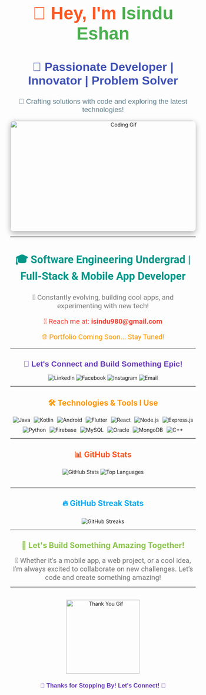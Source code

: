 <div align="center" style="font-family: 'Poppins', sans-serif;">
  <h1 style="font-size: 3rem; color: #FF5722;">👋 Hey, I'm <span style="color: #4CAF50;">Isindu Eshan</span></h1>
  <h2 style="font-size: 2rem; color: #3F51B5;">🌟 Passionate Developer | Innovator | Problem Solver</h2>
  <p style="font-size: 1.2rem; color: #607D8B;">🚀 Crafting solutions with code and exploring the latest technologies!</p>
</div>

<div align="center">
  <img src="https://miro.medium.com/v2/resize:fit:1360/1*zVnWJtyGOX_kUIDm6ccCfQ.gif" width="600" height="300" alt="Coding Gif" style="border-radius: 10px; box-shadow: 0 5px 15px rgba(0,0,0,0.3);"/>
</div>

---

<div align="center" style="font-family: 'Roboto', sans-serif;">
  <h3 style="font-size: 1.8rem; color: #009688;">🎓 Software Engineering Undergrad | Full-Stack & Mobile App Developer</h3>
  <p style="font-size: 1.2rem; color: #757575;">🌱 Constantly evolving, building cool apps, and experimenting with new tech!</p>
  <p style="font-size: 1.2rem; color: #F44336;">📩 Reach me at: <b>isindu980@gmail.com</b></p>
  <p style="font-size: 1.2rem; color: #FF9800;">🌐 Portfolio Coming Soon... Stay Tuned!</p>
</div>

---

<h2 align="center" style="color: #673AB7; font-family: 'Poppins', sans-serif;">🚀 Let's Connect and Build Something Epic!</h2>

<div align="center" style="margin-top: 10px;">
  <a href="https://www.linkedin.com/in/isindu-eshan-a02b01323" target="_blank" style="text-decoration: none;">
    <img src="https://img.shields.io/badge/LinkedIn-%230077B5.svg?style=for-the-badge&logo=linkedin&logoColor=white" alt="LinkedIn" />
  </a>
  <a href="https://web.facebook.com/isindu.eshan.5" target="_blank" style="text-decoration: none;">
    <img src="https://img.shields.io/badge/Facebook-%231877F2.svg?style=for-the-badge&logo=facebook&logoColor=white" alt="Facebook" />
  </a>
  <a href="https://www.instagram.com/_._isindu_._" target="_blank" style="text-decoration: none;">
    <img src="https://img.shields.io/badge/Instagram-%23E4405F.svg?style=for-the-badge&logo=instagram&logoColor=white" alt="Instagram" />
  </a>
  <a href="mailto:isindu980@gmail.com" style="text-decoration: none;">
    <img src="https://img.shields.io/badge/Email-%23D14836.svg?style=for-the-badge&logo=gmail&logoColor=white" alt="Email" />
  </a>
</div>

---

<h2 align="center" style="color: #FF9800;">🛠️ Technologies & Tools I Use</h2>

<div align="center" style="display: flex; flex-wrap: wrap; justify-content: center; gap: 10px;">
  <img src="https://img.shields.io/badge/Java-%23E34F26.svg?style=for-the-badge&logo=java&logoColor=white" alt="Java"/>
  <img src="https://img.shields.io/badge/Kotlin-%230095D5.svg?style=for-the-badge&logo=kotlin&logoColor=white" alt="Kotlin"/>
  <img src="https://img.shields.io/badge/Android-%233DDC84.svg?style=for-the-badge&logo=android&logoColor=white" alt="Android"/>
  <img src="https://img.shields.io/badge/Flutter-%2302569B.svg?style=for-the-badge&logo=flutter&logoColor=white" alt="Flutter"/>
  <img src="https://img.shields.io/badge/React-%2361DAFB.svg?style=for-the-badge&logo=react&logoColor=black" alt="React"/>
  <img src="https://img.shields.io/badge/Node.js-%2343853D.svg?style=for-the-badge&logo=node.js&logoColor=white" alt="Node.js"/>
  <img src="https://img.shields.io/badge/Express.js-%23000000.svg?style=for-the-badge&logo=express&logoColor=white" alt="Express.js"/>
  <img src="https://img.shields.io/badge/Python-%233776AB.svg?style=for-the-badge&logo=python&logoColor=white" alt="Python"/>
  <img src="https://img.shields.io/badge/Firebase-%23FFCA28.svg?style=for-the-badge&logo=firebase&logoColor=black" alt="Firebase"/>
  <img src="https://img.shields.io/badge/MySQL-%234479A1.svg?style=for-the-badge&logo=mysql&logoColor=white" alt="MySQL"/>
  <img src="https://img.shields.io/badge/Oracle-%23F80000.svg?style=for-the-badge&logo=oracle&logoColor=white" alt="Oracle"/>
  <img src="https://img.shields.io/badge/MongoDB-%2347A248.svg?style=for-the-badge&logo=mongodb&logoColor=white" alt="MongoDB"/>
  <img src="https://img.shields.io/badge/C++-%2300599C.svg?style=for-the-badge&logo=cplusplus&logoColor=white" alt="C++"/>
</div>

---

<h2 align="center" style="color: #FF5722;">📊 GitHub Stats</h2>

<div align="center">
  <img src="https://github-readme-stats.vercel.app/api?username=isindu980&show_icons=true&theme=radical" alt="GitHub Stats" style="margin-bottom: 20px;"/>
  <img src="https://github-readme-stats.vercel.app/api/top-langs/?username=isindu980&layout=compact&theme=radical" alt="Top Languages"/>
</div>

---

<h2 align="center" style="color: #03A9F4;">🔥 GitHub Streak Stats</h2>

<div align="center">
  <img src="https://github-readme-streak-stats.herokuapp.com/?user=isindu980&theme=radical" alt="GitHub Streaks" style="margin-top: 10px;"/>
</div>

---

<h2 align="center" style="color: #8BC34A;">💬 Let's Build Something Amazing Together!</h2>

<div align="center" style="font-size: 1.2rem; color: #757575; font-family: 'Roboto', sans-serif;">
  🤝 Whether it's a mobile app, a web project, or a cool idea, I'm always excited to collaborate on new challenges. Let’s code and create something amazing!
</div>

---

<div align="center">
  <img src="https://media.giphy.com/media/1GEATImIxEXVR79Dhk/giphy.gif" width="200" alt="Thank You Gif" style="margin-top: 20px;"/>
</div>

<h3 align="center" style="color: #673AB7; font-family: 'Poppins', sans-serif;">🙏 Thanks for Stopping By! Let's Connect! 🙏</h3>
